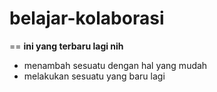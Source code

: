 # belajar-kolaborasi
==
**ini yang terbaru lagi nih**
* menambah sesuatu dengan hal yang mudah
* melakukan sesuatu yang baru lagi

